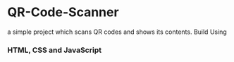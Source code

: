# QR-Code-Scanner
a simple project which scans QR codes and shows its contents.
Build Using <h3>HTML, CSS and JavaScript </h3>
